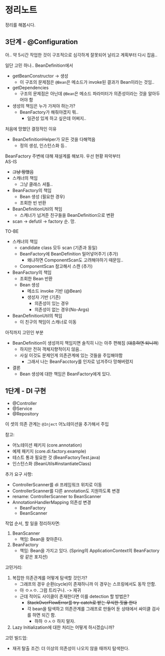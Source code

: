 # 정리노트

정리를 해봅시다.

## 3단계 - @Configuration

아.. 약 5시간 작업한 것이 구조적으로 심각하게 잘못되어 날리고 계획부터 다시 잡음..  

일단 고민 하나.. BeanDefinition에서  

- getBeanConstructor -> 생성
    - 이 구조의 문제점은 `@Bean`은 메소드가 invoke된 결과가 Bean이라는 것임..  
- getDependencies
    - 구조의 문제점은 아닌데 `@Bean`은 메소드 파라미터가 의존성이라는 것을 알아두어야 함
- 생성의 책임은 누가 가져야 하는가?  
    - BeanFactory가 해줘야겠지 뭐..  
        - 일관성 있게 하고 싶은데 어쩌지..

처음에 망했던 결정적인 이유
- BeanDefinitionHelper가 모든 것을 다해먹음
    - 정의 생성, 인스턴스화 등..
    
BeanFactory 주변에 대해 재설계를 해보자. 우선 현황 파악부터  
AS-IS
- ~~그냥 망했음~~
- 스캐너의 책임
    - 그냥 클래스 셔틀..  
- BeanFactory의 책임
    - Bean 생성 (필요한 경우)
    - 조회한 빈 반환
- BeanDefinitionUtil의 책임
    - 스캐너가 넘겨준 친구들을 BeanDefinition으로 변환
- scan -> defutil -> factory 순. 망.
  
TO-BE
- 스캐너의 책임
    - candidate class 모두 scan (기존과 동일)
    - BeanFactory에 BeanDefinition 밀어넣어주기 (추가)
        - 왜냐하면 ComponentScan도 고려해야하기 때문임..
    - ComponentScan 참고해서 스캔 (추가)
- BeanFactory의 책임
    - 조회한 Bean 반환
    - Bean 생성
        - 메소드 invoke 기반 (@Bean)
        - 생성자 기반 (기존)
            - 의존성이 있는 경우
            - 의존성이 없는 경우(No-Args)
- BeanDefinitionUtil의 책임
    - 이 친구의 책임이 스캐너로 이동
    
아직까지 고민인 부분
- BeanDefinition이 생성까지 책임지면 솔직히 나는 아주 편해짐 (~~대충하면 되니까~~)
    - 하지만 전혀 객체지향적이지 않음..  
    - 사실 이것도 문제인게 의존관계에 있는 것들을 주입해야함
        - 그래서 나는 BeanFacctory를 인자로 넘겨주다 망해버렸지
- 결론
    - Bean 생성에 대한 책임은 BeanFactory에게 있다.  

## 1단계 - DI 구현

- @Controller
- @Service
- @Repository

이 셋의 의존 관계는 `@Inject` 어노테이션을 추가해서 주입    

참고:  
- 어노테이션 패키지 (core.annotation)
- 예제 패키지 (core.di.factory.example)
- 테스트 통과 필요한 것 (BeanFactoryTest.java)
- 인스턴스화 (BeanUtils#instantiateClass)

추가 요구 사항:  

- ControllerScanner를 di 프레임워크 위치로 이동
- ControllerScanner를 다른 annotation도 지원하도록 변경
- rename: ControllerScanner to BeanScanner
- AnnotationHandlerMapping 의존성 변경
    - BeanFactory
    - BeanScanner
    
작업 순서, 할 일을 정리하자면:

1. BeanScanner
    - 책임: Bean을 찾아준다.  
2. BeanFactory
    - 책임: Bean을 가지고 있다. (Spring의 ApplicationContext의 BeanFactory랑 같은 포지션)

고민거리:

1. 복잡한 의존관계를 어떻게 탐색할 것인가?  
    - 그래프의 경우 순환(cycle)이 존재하니까 이 경우는 스프링에서도 동작 안함.  
    - 아 ㅇㅅㅇ. 그럼 트리구나. -> 재귀  
    - 근데 적어도 사이클이 존재한다면 이를 detection 할 방법은?  
        - ~~StackOverFlowError를 try-catch로 받는 무식한 짓을 한다~~
        - 각 bean을 탐색하고 의존관계를 그래프로 만들어 둔 상태에서 싸이클 검사를 하면 되긴 함.  
            - 하하 ㅇㅅㅇ 하지 말자.  
2. Lazy Initialization에 대한 처리는 어떻게 하시겠습니까?  

고민 빌드업:

- 재귀 탈출 조건: 더 이상의 의존성이 나오지 않을 때까지 탐색한다.  